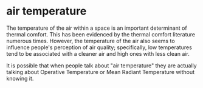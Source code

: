 # air temperature

The temperature of the air within a space is an important
determinant of thermal comfort. This has been evidenced 
by the thermal comfort literature numerous times. However, the temperature of the air also seems to influence people's perception of air quality; specifically, low temperatures tend to be associated with a cleaner air and high ones with less clean air.

It is possible that when people talk about "air temperature"
they are actually talking about Operative Temperature or Mean
Radiant Temperature without knowing it.